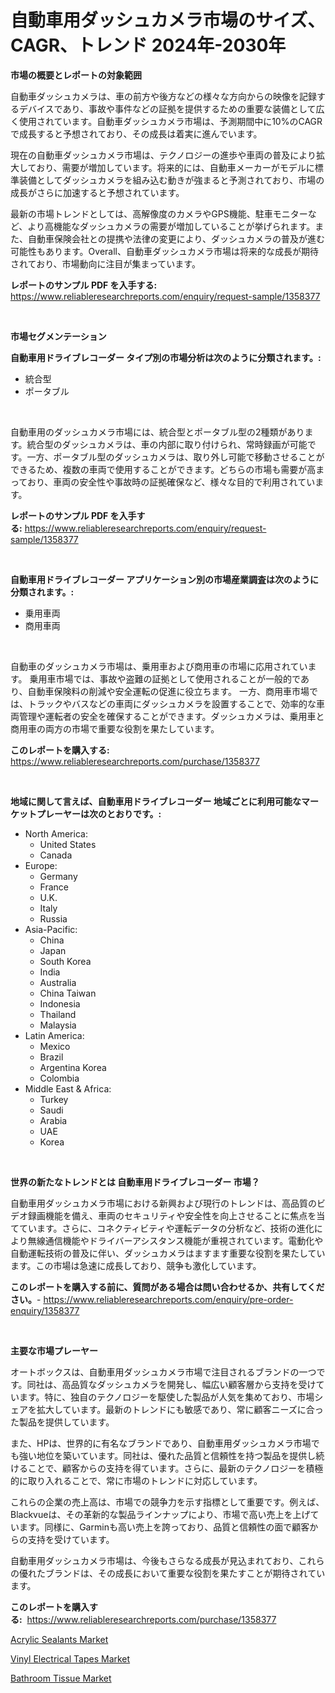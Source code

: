 <p><h1>自動車用ダッシュカメラ市場のサイズ、CAGR、トレンド 2024年-2030年</h1></p><p><strong>市場の概要とレポートの対象範囲</strong></p>
<p><p>自動車ダッシュカメラは、車の前方や後方などの様々な方向からの映像を記録するデバイスであり、事故や事件などの証拠を提供するための重要な装備として広く使用されています。自動車ダッシュカメラ市場は、予測期間中に10%のCAGRで成長すると予想されており、その成長は着実に進んでいます。</p><p>現在の自動車ダッシュカメラ市場は、テクノロジーの進歩や車両の普及により拡大しており、需要が増加しています。将来的には、自動車メーカーがモデルに標準装備としてダッシュカメラを組み込む動きが強まると予測されており、市場の成長がさらに加速すると予想されています。</p><p>最新の市場トレンドとしては、高解像度のカメラやGPS機能、駐車モニターなど、より高機能なダッシュカメラの需要が増加していることが挙げられます。また、自動車保険会社との提携や法律の変更により、ダッシュカメラの普及が進む可能性もあります。Overall、自動車ダッシュカメラ市場は将来的な成長が期待されており、市場動向に注目が集まっています。</p></p>
<p><strong>レポートのサンプル PDF を入手する:</strong> <a href="https://www.reliableresearchreports.com/enquiry/request-sample/1358377">https://www.reliableresearchreports.com/enquiry/request-sample/1358377</a></p>
<p>&nbsp;</p>
<p><strong>市場セグメンテーション</strong></p>
<p><strong>自動車用ドライブレコーダー タイプ別の市場分析は次のように分類されます。:</strong></p>
<p><ul><li>統合型</li><li>ポータブル</li></ul></p>
<p>&nbsp;</p>
<p><p>自動車用のダッシュカメラ市場には、統合型とポータブル型の2種類があります。統合型のダッシュカメラは、車の内部に取り付けられ、常時録画が可能です。一方、ポータブル型のダッシュカメラは、取り外し可能で移動させることができるため、複数の車両で使用することができます。どちらの市場も需要が高まっており、車両の安全性や事故時の証拠確保など、様々な目的で利用されています。</p></p>
<p><strong>レポートのサンプル PDF を入手する:</strong>&nbsp;<a href="https://www.reliableresearchreports.com/enquiry/request-sample/1358377">https://www.reliableresearchreports.com/enquiry/request-sample/1358377</a></p>
<p>&nbsp;</p>
<p><strong> 自動車用ドライブレコーダー アプリケーション別の市場産業調査は次のように分類されます。:</strong></p>
<p><ul><li>乗用車両</li><li>商用車両</li></ul></p>
<p>&nbsp;</p>
<p><p>自動車のダッシュカメラ市場は、乗用車および商用車の市場に応用されています。 乗用車市場では、事故や盗難の証拠として使用されることが一般的であり、自動車保険料の削減や安全運転の促進に役立ちます。 一方、商用車市場では、トラックやバスなどの車両にダッシュカメラを設置することで、効率的な車両管理や運転者の安全を確保することができます。ダッシュカメラは、乗用車と商用車の両方の市場で重要な役割を果たしています。</p></p>
<p><strong>このレポートを購入する:</strong>&nbsp; <a href="https://www.reliableresearchreports.com/purchase/1358377">https://www.reliableresearchreports.com/purchase/1358377</a></p>
<p>&nbsp;</p>
<p><strong>地域に関して言えば、自動車用ドライブレコーダー 地域ごとに利用可能なマーケットプレーヤーは次のとおりです。:</strong></p>
<p><ul>
    <li>
        North America:
        <ul>
            <li>United States</li>
            <li>Canada</li>
        </ul>
    </li>
    <li>
        Europe:
        <ul>
            <li>Germany</li>
            <li>France</li>
            <li>U.K.</li>
            <li>Italy</li>
            <li>Russia</li>
        </ul>
    </li>
    <li>
        Asia-Pacific:
        <ul>
            <li>China</li>
            <li>Japan</li>
            <li>South Korea</li>
            <li>India</li>
            <li>Australia</li>
            <li>China Taiwan</li>
            <li>Indonesia</li>
            <li>Thailand</li>
            <li>Malaysia</li>
        </ul>
    </li>
    <li>
        Latin America:
        <ul>
            <li>Mexico</li>
            <li>Brazil</li>
            <li>Argentina Korea</li>
            <li>Colombia</li>
        </ul>
    </li>
    <li>
        Middle East & Africa:
        <ul>
            <li>Turkey</li>
            <li>Saudi</li>
            <li>Arabia</li>
            <li>UAE</li>
            <li>Korea</li>
        </ul>
    </li>
    </ul></p>
<p>&nbsp;</p>
<p><strong>世界の新たなトレンドとは 自動車用ドライブレコーダー 市場？</strong></p>
<p><p>自動車用ダッシュカメラ市場における新興および現行のトレンドは、高品質のビデオ録画機能を備え、車両のセキュリティや安全性を向上させることに焦点を当てています。さらに、コネクティビティや運転データの分析など、技術の進化により無線通信機能やドライバーアシスタンス機能が重視されています。電動化や自動運転技術の普及に伴い、ダッシュカメラはますます重要な役割を果たしています。この市場は急速に成長しており、競争も激化しています。</p></p>
<p><strong>このレポートを購入する前に、質問がある場合は問い合わせるか、共有してください。</strong>- <a href="https://www.reliableresearchreports.com/enquiry/pre-order-enquiry/1358377">https://www.reliableresearchreports.com/enquiry/pre-order-enquiry/1358377</a></p>
<p>&nbsp;</p>
<p><strong>主要な市場プレーヤー</strong></p>
<p><p>オートボックスは、自動車用ダッシュカメラ市場で注目されるブランドの一つです。同社は、高品質なダッシュカメラを開発し、幅広い顧客層から支持を受けています。特に、独自のテクノロジーを駆使した製品が人気を集めており、市場シェアを拡大しています。最新のトレンドにも敏感であり、常に顧客ニーズに合った製品を提供しています。</p><p>また、HPは、世界的に有名なブランドであり、自動車用ダッシュカメラ市場でも強い地位を築いています。同社は、優れた品質と信頼性を持つ製品を提供し続けることで、顧客からの支持を得ています。さらに、最新のテクノロジーを積極的に取り入れることで、常に市場のトレンドに対応しています。</p><p>これらの企業の売上高は、市場での競争力を示す指標として重要です。例えば、Blackvueは、その革新的な製品ラインナップにより、市場で高い売上を上げています。同様に、Garminも高い売上を誇っており、品質と信頼性の面で顧客からの支持を受けています。</p><p>自動車用ダッシュカメラ市場は、今後もさらなる成長が見込まれており、これらの優れたブランドは、その成長において重要な役割を果たすことが期待されています。</p></p>
<p><strong>このレポートを購入する:</strong>&nbsp;&nbsp;<a href="https://www.reliableresearchreports.com/purchase/1358377">https://www.reliableresearchreports.com/purchase/1358377</a></p>
<p><p><a href="https://github.com/kathiaseamanalvaradovlprc2h/Market-Research-Report-List-1/blob/main/acrylic-sealants-market.md">Acrylic Sealants Market</a></p><p><a href="https://github.com/wusalecollins540tpqoz/Market-Research-Report-List-1/blob/main/vinyl-electrical-tapes-market.md">Vinyl Electrical Tapes Market</a></p><p><a href="https://zircon-bluebell-299.notion.site/Bathroom-Tissue-Market-Size-Focuses-on-Market-Dynamics-In-Depth-Analysis-and-Future-Projections-of--1db0bc9a5b634eb2b7bb5f7bfa2d1006">Bathroom Tissue Market</a></p></p>
